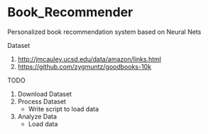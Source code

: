 # Book_Recommender
Personalized book recommendation system based on Neural Nets

Dataset
1. http://jmcauley.ucsd.edu/data/amazon/links.html
2. https://github.com/zygmuntz/goodbooks-10k

TODO
1. Download Dataset
2. Process Dataset
	- Write script to load data
3. Analyze Data
	- Load data 